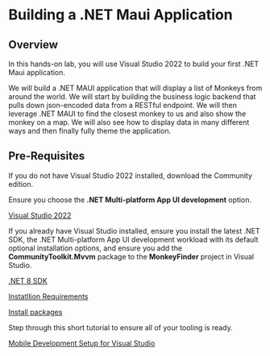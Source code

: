 # Building a .NET Maui Application


## Overview

In this hands-on lab, you will use Visual Studio 2022 to build your first .NET Maui application.

We will build a .NET MAUI application that will display a list of Monkeys from around the world. We will start by building the business logic backend that pulls down json-encoded data from a RESTful endpoint. We will then leverage .NET MAUI to find the closest monkey to us and also show the monkey on a map. We will also see how to display data in many different ways and then finally fully theme the application.

## Pre-Requisites 

If you do not have Visual Studio 2022 installed, download the Community edition. 

Ensure you choose the **.NET Multi-platform App UI development** option. 

[Visual Studio 2022](https://visualstudio.microsoft.com/vs/community/) 

If you already have Visual Studio installed, ensure you install the latest .NET SDK, the .NET Multi-platform App UI development workload with its default optional installation options, and ensure you add the **CommunityToolkit.Mvvm** package to the **MonkeyFinder** project in Visual Studio. 

[.NET 8 SDK](https://download.visualstudio.microsoft.com/download/pr/93961dfb-d1e0-49c8-9230-abcba1ebab5a/811ed1eb63d7652325727720edda26a8/dotnet-sdk-8.0.100-win-x64.exe)

[Instatllion Requirements](https://learn.microsoft.com/en-us/dotnet/maui/get-started/installation?tabs=vswin&view=net-maui-8.0)

[Install packages](https://learn.microsoft.com/en-us/nuget/consume-packages/install-use-packages-visual-studio)

Step through this short tutorial to ensure all of your tooling is ready. 

[Mobile Development Setup for Visual Studio](https://learn.microsoft.com/en-us/dotnet/maui/get-started/first-app?view=net-maui-8.0&WT.mc_id=friends-mauiworkshop-jamont&tabs=vswin&pivots=devices-android)